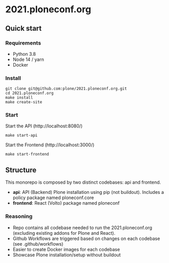# 2021.ploneconf.org

## Quick start

### Requirements

- Python 3.8
- Node 14 / yarn
- Docker

### Install

```shell
git clone git@github.com:plone/2021.ploneconf.org.git
cd 2021.ploneconf.org
make install
make create-site
```

### Start

Start the API (http://localhost:8080/)

```shell
make start-api
```

Start the Frontend (http://localhost:3000/)

```shell
make start-frontend
```

## Structure

This monorepo is composed by two distinct codebases: api and frontend.

- **api**: API (Backend) Plone installation using pip (not buildout). Includes a policy package named ploneconf.core
- **frontend**: React (Volto) package named ploneconf

### Reasoning

- Repo contains all codebase needed to run the 2021.ploneconf.org (excluding existing addons for Plone and React).
- Github Workflows are triggered based on changes on each codebase (see .github/workflows)
- Easier to create Docker images for each codebase
- Showcase Plone installation/setup without buildout

